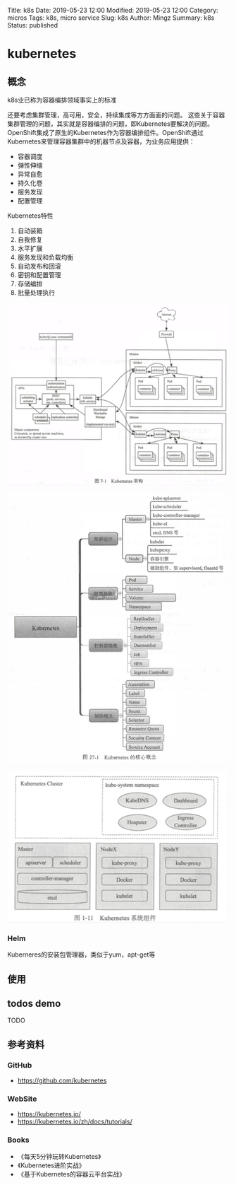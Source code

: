 Title: k8s
Date: 2019-05-23 12:00
Modified: 2019-05-23 12:00
Category: micros
Tags: k8s, micro service
Slug: k8s
Author: Mingz
Summary: k8s
Status: published



# kubernetes


## 概念

k8s业已称为容器编排领域事实上的标准


还要考虑集群管理，高可用，安全，持续集成等方方面面的问题。
这些关于容器集群管理的问题，其实就是容器编排的问题，即Kubernetes要解决的问题。
OpenShift集成了原生的Kubernetes作为容器编排组件。OpenShift通过Kubernetes来管理容器集群中的机器节点及容器，为业务应用提供：
- 容器调度
- 弹性伸缩
- 异常自愈
- 持久化卷
- 服务发现
- 配置管理




Kubernetes特性
1. 自动装箱
2. 自我修复
3. 水平扩展
4. 服务发现和负载均衡
5. 自动发布和回滚
6. 密钥和配置管理
7. 存储编排
8. 批量处理执行









![Kubernetes架构](./images/k8s-01.png)




![k8s-02.png](./images/k8s-02.png)

![k8s-03.png](./images/k8s-03.png)


### Helm

Kuberneres的安装包管理器，类似于yum，apt-get等




## 使用



## todos demo

TODO

## 参考资料

### GitHub
- https://github.com/kubernetes

### WebSite
- https://kubernetes.io/
- https://kubernetes.io/zh/docs/tutorials/

### Books
- 《每天5分钟玩转Kubernetes》
- 《Kubernetes进阶实战》
- 《基于Kubernetes的容器云平台实战》